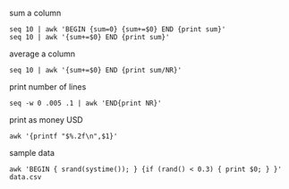 sum a column

    seq 10 | awk 'BEGIN {sum=0} {sum+=$0} END {print sum}'
    seq 10 | awk '{sum+=$0} END {print sum}'
    
    
average a column

    seq 10 | awk '{sum+=$0} END {print sum/NR}'
    
    
    
print number of lines

    seq -w 0 .005 .1 | awk 'END{print NR}'
    
    
    
print as money USD

    awk '{printf "$%.2f\n",$1}'
    
sample data
    
    awk 'BEGIN { srand(systime()); } {if (rand() < 0.3) { print $0; } }' data.csv
